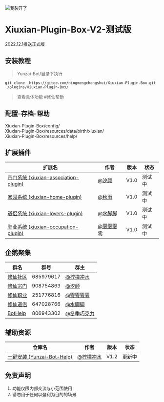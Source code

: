 ![我裂开了](https://s1.ax1x.com/2022/11/02/xH9Kcd.jpg)    
# Xiuxian-Plugin-Box-V2-测试版
2022.12.1推送正式版

## 安装教程      

>Yunzai-Bot/目录下执行      
```
git clone  https://gitee.com/ningmengchongshui/Xiuxian-Plugin-Box.git ./plugins/Xiuxian-Plugin-Box/   
```
>查看具体功能  #修仙帮助     

## 配置-存档-帮助   
Xiuxian-Plugin-Box/config/            
Xiuxian-Plugin-Box/resources/data/birth/xiuxian/     
Xiuxian-Plugin-Box/resources/help/         

## 扩展插件

扩展名  | 作者 | 版本 | 状态
------------- | ------------- | ------------- | -------------
| [宗门系统 (xiuxian-association-plugin)](https://gitee.com/mg1105194437/xiuxian-association-pluging) | [@汐颜](https://gitee.com/mg1105194437) | V1.0 | 测试中 |
| [家园系统 (xiuxian-home-plugin)](https://gitee.com/mmmmmddddd/xiuxian-home-plugin) | [@秋雨](https://gitee.com/mmmmmddddd) | V1.0 | 测试中 |
| [道侣系统 (xiuxian-lovers-plugin)](https://afdian.net/a/ningmengchongshui) | [@水脚脚](https://gitee.com/waterfeet) | V1.0 | 测试中 |
| [职业系统 (xiuxian-occupation-plugin)](https://afdian.net/a/ningmengchongshui) | [@零零零零](https://afdian.net/a/ningmengchongshui) | V1.0 | 测试中 |

## 企鹅聚集     

群名  | 群号  |  群主 
------------- | -------------  | -------------   
| [修仙社区](https://afdian.net/a/ningmengchongshui) | 685979617 | [@柠檬冲水](https://gitee.com/ningmengchongshui) |  
| [修仙宗门](https://afdian.net/a/ningmengchongshui) | 908754863 | [@汐颜](https://gitee.com/mg1105194437) |  
| [修仙职业](https://afdian.net/a/ningmengchongshui) | 251776816 | [@零零零零](https://afdian.net/a/ningmengchongshui) |  
| [修仙道侣](https://afdian.net/a/ningmengchongshui) | 647028766 | [@水脚脚](https://gitee.com/waterfeet) |  
| [BotHelp](https://afdian.net/a/ningmengchongshui) | 806943302 | [@冬季巧克力](https://gitee.com/ningmengchongshui) |  
  
## 辅助资源   

仓库名  | 作者 | 版本 | 状态
------------- | ------------- | ------------- | -------------
| [一键安装 (Yunzai-Bot-Help)](https://gitee.com/ningmengchongshui/Yunzai-Bot-Help) | [@柠檬冲水](https://gitee.com/ningmengchongshui) | V1.2 | 更新中 |
  
## 免责声明       
1. 功能仅限内部交流与小范围使用       
2. 请勿用于任何以盈利为目的的场景    